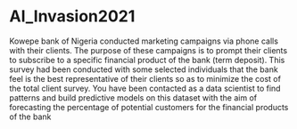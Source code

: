 # AI_Invasion2021
Kowepe bank of Nigeria conducted marketing campaigns via phone calls with their clients. The purpose of these campaigns is to prompt their clients to subscribe to a specific financial product of the bank (term deposit). This survey had been conducted with some selected individuals that the bank feel is the best representative of their clients so as to minimize the cost of the total client survey.  You have been contacted as a data scientist to find patterns and build predictive models on this dataset with the aim of forecasting the percentage of potential customers for the financial products of the bank
